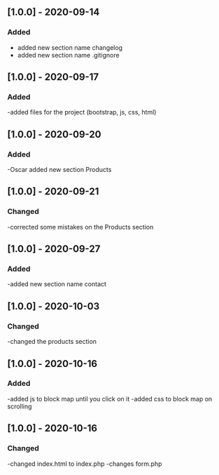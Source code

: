 ## [1.0.0] - 2020-09-14
### Added 
- added new section name changelog
- added new section name .gitignore

## [1.0.0] - 2020-09-17
### Added
-added files for the project (bootstrap, js, css, html)

## [1.0.0] - 2020-09-20
### Added
-Oscar added new section Products

## [1.0.0] - 2020-09-21
### Changed
-corrected some mistakes on the Products section

## [1.0.0] - 2020-09-27
### Added
-added new section name contact

## [1.0.0] - 2020-10-03
### Changed
-changed the products section

## [1.0.0] - 2020-10-16
### Added
-added js to block map until you click on it
-added css to block map on scrolling

## [1.0.0] - 2020-10-16
### Changed
-changed index.html to index.php
-changes form.php